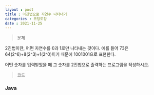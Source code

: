 ```yaml
---
layout : post
title : 이진법으로 자연수 나타내기
categories : 코딩도장
date : 2021-11-25
---
```

> 문제 <br>

2진법이란, 어떤 자연수를 0과 1로만 나타내는 것이다. 예를 들어 73은 64(2^6)+8(2^3)+1(2^0)이기 때문에 1001001으로 표현한다.

어떤 숫자를 입력받았을 때 그 숫자를 2진법으로 출력하는 프로그램을 작성하시오.

> 코드
### Java

<script src="https://gist.github.com/kwontaehoon/636b582150c0d0dceec2cf52fc304258.js"></script>
